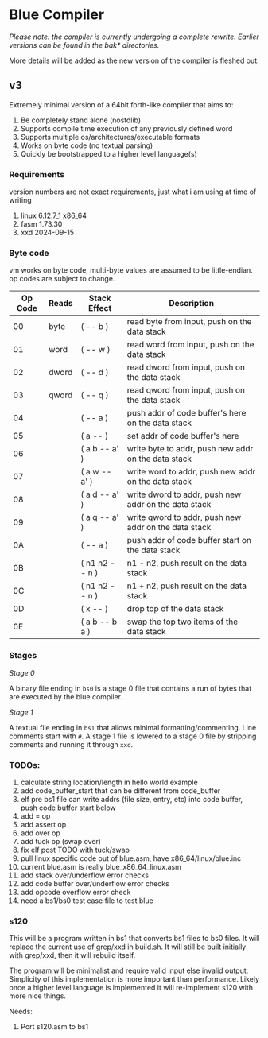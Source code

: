 # Blue Compiler

_Please note: the compiler is currently undergoing a complete rewrite. Earlier versions can be found in the bak* directories._

More details will be added as the new version of the compiler is fleshed out.

## v3

Extremely minimal version of a 64bit forth-like compiler that aims to:

1. Be completely stand alone (nostdlib)
1. Supports compile time execution of any previously defined word
1. Supports multiple os/architectures/executable formats
1. Works on byte code (no textual parsing)
1. Quickly be bootstrapped to a higher level language(s)

### Requirements

version numbers are not exact requirements, just what i am using at time of writing

1. linux 6.12.7_1 x86_64
1. fasm 1.73.30
1. xxd 2024-09-15

### Byte code

vm works on byte code, multi-byte values are assumed to be little-endian. op codes are subject to change.

| Op Code | Reads | Stack Effect | Description |
|----|----|----|----|
| 00 | byte | ( -- b ) | read byte from input, push on the data stack |
| 01 | word | ( -- w ) | read word from input, push on the data stack |
| 02 | dword | ( -- d ) | read dword from input, push on the data stack |
| 03 | qword | ( -- q ) | read qword from input, push on the data stack |
| 04 | | ( -- a ) | push addr of code buffer's here on the data stack |
| 05 | | ( a -- ) | set addr of code buffer's here |
| 06 | | ( a b -- a' ) | write byte to addr, push new addr on the data stack |
| 07 | | ( a w -- a' ) | write word to addr, push new addr on the data stack |
| 08 | | ( a d -- a' ) | write dword to addr, push new addr on the data stack |
| 09 | | ( a q -- a' ) | write qword to addr, push new addr on the data stack |
| 0A | | ( -- a ) | push addr of code buffer start on the data stack |
| 0B | | ( n1 n2 -- n ) | n1 - n2, push result on the data stack |
| 0C | | ( n1 n2 -- n ) | n1 + n2, push result on the data stack |
| 0D | | ( x -- ) | drop top of the data stack |
| 0E | | ( a b -- b a ) | swap the top two items of the data stack |

### Stages

_Stage 0_

A binary file ending in `bs0` is a stage 0 file that contains a run of bytes that are executed by the blue
compiler.

_Stage 1_

A textual file ending in `bs1` that allows minimal formatting/commenting. Line comments start with `#`. A stage 1
file is lowered to a stage 0 file by stripping comments and running it through `xxd`.

### TODOs:

1. calculate string location/length in hello world example
1. add code_buffer_start that can be different from code_buffer
1. elf pre bs1 file can write addrs (file size, entry, etc) into code buffer, push code buffer start below
1. add = op
1. add assert op
1. add over op
1. add tuck op (swap over)
1. fix elf post TODO with tuck/swap
1. pull linux specific code out of blue.asm, have x86_64/linux/blue.inc
1. current blue.asm is really blue_x86_64_linux.asm
1. add stack over/underflow error checks
1. add code buffer over/underflow error checks
1. add opcode overflow error check
1. need a bs1/bs0 test case file to test blue

### s120

This will be a program written in bs1 that converts bs1 files to bs0 files. It will replace the current use of
grep/xxd in build.sh. It will still be built initially with grep/xxd, then it will rebuild itself.

The program will be minimalist and require valid input else invalid output. Simplicity of this implementation
is more important than performance. Likely once a higher level language is implemented it will re-implement
s120 with more nice things.

Needs:

1. Port s120.asm to bs1

